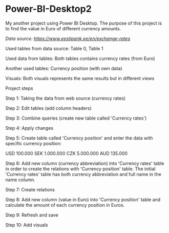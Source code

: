 # Power-BI-Desktop2

My another project using Power BI Desktop. The purpose of this project is to find the value in Euro of different currency amounts.

<i>Data source: https://www.eestipank.ee/en/exchange-rates</i>

Used tables from data source: Table 0, Table 1

Used data from tables: Both tables contains currency rates (from Euro)

Another used tables: Currency position (with own data)

Visuals: Both visuals represents the same results but in different views

Project steps

Step 1: 
Taking the data from web source (currency rates)

Step 2:
Edit tables (add column headers)

Step 3: 
Combine queries (create new table called 'Currency rates')

Step 4:
Apply changes

Step 5:
Create table called 'Currency position' and enter the data with specific currency position:

USD 100.000
SEK 1.000.000
CZK 5.000.000
AUD 135.000

Step 6:
Add new column (currency abbreviation) into 'Currency rates' table in order to create the relations with 'Currency position' table. The initial 'Currency rates' table has both currency abbreviation and full name in the name column.

Step 7:
Create relations

Step 8: 
Add new column (value in Euro) into 'Currency position' table and calculate the amount of each currency position in Euros.

Step 9:
Refresh and save

Step 10: 
Add visuals
